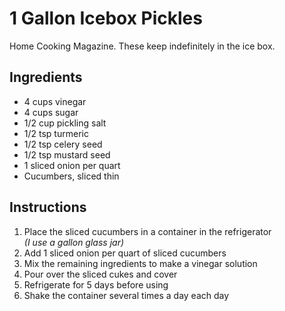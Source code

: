 # 1 Gallon Icebox Pickles

Home Cooking Magazine. These keep indefinitely in the ice box.

## Ingredients

- 4 cups vinegar
- 4 cups sugar
- 1/2 cup pickling salt
- 1/2 tsp turmeric
- 1/2 tsp celery seed
- 1/2 tsp mustard seed
- 1 sliced onion per quart
- Cucumbers, sliced thin

## Instructions

1. Place the sliced cucumbers in a container in the refrigerator  
   _(I use a gallon glass jar)_
2. Add 1 sliced onion per quart of sliced cucumbers
3. Mix the remaining ingredients to make a vinegar solution
4. Pour over the sliced cukes and cover
5. Refrigerate for 5 days before using
6. Shake the container several times a day each day
